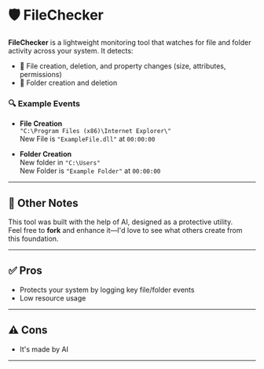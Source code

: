 # 🛡️ FileChecker

**FileChecker** is a lightweight monitoring tool that watches for file and folder activity across your system. It detects:

- 📄 File creation, deletion, and property changes (size, attributes, permissions)
- 📁 Folder creation and deletion

### 🔍 Example Events

- **File Creation**  
  `"C:\Program Files (x86)\Internet Explorer\"`  
  New File is `"ExampleFile.dll"` at `00:00:00`

- **Folder Creation**  
  New folder in `"C:\Users"`  
  New Folder is `"Example Folder"` at `00:00:00`

---

## 🧾 Other Notes

This tool was built with the help of AI, designed as a protective utility.  
Feel free to **fork** and enhance it—I'd love to see what others create from this foundation.

---

## ✅ Pros

- Protects your system by logging key file/folder events  
- Low resource usage

---

## ⚠️ Cons

- It's made by AI 

---
